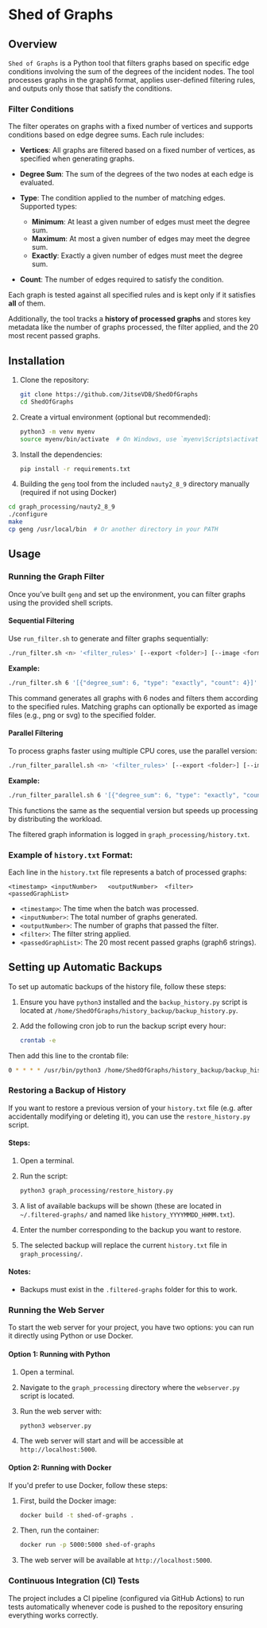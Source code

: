# Shed of Graphs

## Overview
`Shed of Graphs` is a Python tool that filters graphs based on specific edge conditions involving the sum of the degrees of the incident nodes. The tool processes graphs in the graph6 format, applies user-defined filtering rules, and outputs only those that satisfy the conditions. 

### Filter Conditions

The filter operates on graphs with a fixed number of vertices and supports conditions based on edge degree sums. Each rule includes:

* **Vertices**: All graphs are filtered based on a fixed number of vertices, as specified when generating graphs.
* **Degree Sum**: The sum of the degrees of the two nodes at each edge is evaluated.
* **Type**: The condition applied to the number of matching edges. Supported types:

  * **Minimum**: At least a given number of edges must meet the degree sum.
  * **Maximum**: At most a given number of edges may meet the degree sum.
  * **Exactly**: Exactly a given number of edges must meet the degree sum.
* **Count**: The number of edges required to satisfy the condition.

Each graph is tested against all specified rules and is kept only if it satisfies **all** of them.

Additionally, the tool tracks a **history of processed graphs** and stores key metadata like the number of graphs processed, the filter applied, and the 20 most recent passed graphs.

## Installation

1. Clone the repository:
    ```bash
    git clone https://github.com/JitseVDB/ShedOfGraphs
    cd ShedOfGraphs
    ```

2. Create a virtual environment (optional but recommended):
    ```bash
    python3 -m venv myenv
    source myenv/bin/activate  # On Windows, use `myenv\Scripts\activate`
    ```

3. Install the dependencies:
    ```bash
    pip install -r requirements.txt
    ```

4. Building the `geng` tool from the included `nauty2_8_9` directory manually (required if not using Docker)

```bash
cd graph_processing/nauty2_8_9
./configure
make
cp geng /usr/local/bin  # Or another directory in your PATH
```

## Usage

### Running the Graph Filter

Once you’ve built `geng` and set up the environment, you can filter graphs using the provided shell scripts.

#### Sequential Filtering

Use `run_filter.sh` to generate and filter graphs sequentially:

```bash
./run_filter.sh <n> '<filter_rules>' [--export <folder>] [--image <format>]
```

**Example:**

```bash
./run_filter.sh 6 '[{"degree_sum": 6, "type": "exactly", "count": 4}]' --export ./graph_images --image png
```

This command generates all graphs with 6 nodes and filters them according to the specified rules. Matching graphs can optionally be exported as image files (e.g., png or svg) to the specified folder.

#### Parallel Filtering

To process graphs faster using multiple CPU cores, use the parallel version:

```bash
./run_filter_parallel.sh <n> '<filter_rules>' [--export <folder>] [--image <format>]
```

**Example:**

```bash
./run_filter_parallel.sh 6 '[{"degree_sum": 6, "type": "exactly", "count": 4}]' --export ./graph_images --image png
```

This functions the same as the sequential version but speeds up processing by distributing the workload.

The filtered graph information is logged in `graph_processing/history.txt`.

### Example of `history.txt` Format:

Each line in the `history.txt` file represents a batch of processed graphs:

```
<timestamp>	<inputNumber>	<outputNumber>	<filter>	<passedGraphList>
```

- `<timestamp>`: The time when the batch was processed.
- `<inputNumber>`: The total number of graphs generated.
- `<outputNumber>`: The number of graphs that passed the filter.
- `<filter>`: The filter string applied.
- `<passedGraphList>`: The 20 most recent passed graphs (graph6 strings).

## Setting up Automatic Backups

To set up automatic backups of the history file, follow these steps:

1. Ensure you have `python3` installed and the `backup_history.py` script is located at `/home/ShedOfGraphs/history_backup/backup_history.py`.

2. Add the following cron job to run the backup script every hour:
   ```bash
   crontab -e

Then add this line to the crontab file:

```bash
0 * * * * /usr/bin/python3 /home/ShedOfGraphs/history_backup/backup_history.py
```
### Restoring a Backup of History

If you want to restore a previous version of your `history.txt` file (e.g. after accidentally modifying or deleting it), you can use the `restore_history.py` script.

#### Steps:

1. Open a terminal.
2. Run the script:

   ```bash
   python3 graph_processing/restore_history.py
   ```
3. A list of available backups will be shown (these are located in `~/.filtered-graphs/` and named like `history_YYYYMMDD_HHMM.txt`).
4. Enter the number corresponding to the backup you want to restore.
5. The selected backup will replace the current `history.txt` file in `graph_processing/`.

#### Notes:

* Backups must exist in the `.filtered-graphs` folder for this to work.

### Running the Web Server

To start the web server for your project, you have two options: you can run it directly using Python or use Docker.

#### Option 1: Running with Python

1. Open a terminal.
2. Navigate to the `graph_processing` directory where the `webserver.py` script is located.
3. Run the web server with:

   ```bash
   python3 webserver.py
   ```
4. The web server will start and will be accessible at `http://localhost:5000`.

#### Option 2: Running with Docker

If you'd prefer to use Docker, follow these steps:

1. First, build the Docker image:

   ```bash
   docker build -t shed-of-graphs .
   ```
2. Then, run the container:

   ```bash
   docker run -p 5000:5000 shed-of-graphs
   ```
3. The web server will be available at `http://localhost:5000`.


### Continuous Integration (CI) Tests
The project includes a CI pipeline (configured via GitHub Actions) to run tests automatically whenever code is pushed to the repository ensuring everything works correctly.
